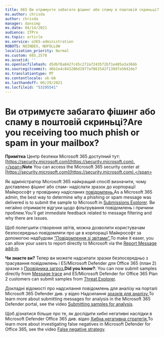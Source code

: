```yaml
---
title: 665 Ви отримуєте забагато фішинг або спаму в поштовій скриньці?
ms.author: chrisda
author: chrisda
manager: dansimp
ms.date: 04/14/2021
audience: ITPro
ms.topic: article
ms.service: o365-administration
ROBOTS: NOINDEX, NOFOLLOW
localization_priority: Normal
ms.custom: 665,2578
ms.assetid: ''
ms.openlocfilehash: d5db78a8427c45c272a72435f2bf1e485a3a366b
ms.sourcegitcommit: d6b1e4c843206d1977af861542f139d7a5042de7
ms.translationtype: MT
ms.contentlocale: uk-UA
ms.lasthandoff: 06/29/2021
ms.locfileid: "53195541"
---
```

# <a name="are-you-receiving-too-much-phish-or-spam-in-your-mailbox"></a><span data-ttu-id="91fbe-102">Ви отримуєте забагато фішинг або спаму в поштовій скриньці?</span><span class="sxs-lookup"><span data-stu-id="91fbe-102">Are you receiving too much phish or spam in your mailbox?</span></span>

<span data-ttu-id="91fbe-103">**Примітка** Центр безпеки Microsoft 365 доступний тут: [https://security.microsoft.com](https://security.microsoft.com).</span><span class="sxs-lookup"><span data-stu-id="91fbe-103">**Note** You can access the Microsoft 365 security center at [https://security.microsoft.com](https://security.microsoft.com).</span></span>

<span data-ttu-id="91fbe-104">Як адміністратор Microsoft 365 найкращий спосіб визначити, чому доставлено фішинг або спам– надіслати зразок до корпорації Майкрософт у провіднику надісланих [повідомлень.](https://security.microsoft.com/reportsubmission)</span><span class="sxs-lookup"><span data-stu-id="91fbe-104">As a Microsoft 365 admin, the best way to determine why a phishing or spam message was delivered is to submit the sample to Microsoft in [Submissions Explorer](https://security.microsoft.com/reportsubmission).</span></span> <span data-ttu-id="91fbe-105">Ви негайно отримаєте відгуки щодо фільтрування повідомлень і причини проблем.</span><span class="sxs-lookup"><span data-stu-id="91fbe-105">You'll get immediate feedback related to message filtering and why there are issues.</span></span>

<span data-ttu-id="91fbe-106">Щоб полегшити створення звітів, можна дозволити користувачам безпосередньо повідомляти про це в корпорації Майкрософт за допомогою надбудови ["Повідомлення зі звітами".](https://appsource.microsoft.com/product/office/WA104381180?src=office&tab=Overview)</span><span class="sxs-lookup"><span data-stu-id="91fbe-106">To make it easer, you can allow your users to report directly to Microsoft via the [Report Message add-in](https://appsource.microsoft.com/product/office/WA104381180?src=office&tab=Overview).</span></span>

<span data-ttu-id="91fbe-107">**Чи знаєте ви?** Тепер ви можете [](https://security.microsoft.com/messagetrace) надсилати зразки безпосередньо з трасування повідомлень і E5/Microsoft Defender для Office 365 (план 2) зразки з [Провідника загроз.](/microsoft-365/security/office-365-security/threat-explorer)</span><span class="sxs-lookup"><span data-stu-id="91fbe-107">**Did you know?**: You can now submit samples directly from [Message trace](https://security.microsoft.com/messagetrace) and E5/Microsoft Defender for Office 365 Plan 2 customers can submit samples from [Threat Explorer](/microsoft-365/security/office-365-security/threat-explorer).</span></span>

<span data-ttu-id="91fbe-108">Докладні відомості про надсилання повідомлень для аналізу на порталі Microsoft 365 Defender див. у відео Надсилання [зразків для аналізу.](https://go.microsoft.com/fwlink/?linkid=2166435)</span><span class="sxs-lookup"><span data-stu-id="91fbe-108">To learn more about submitting messages for analysis in the Microsoft 365 Defender portal, see the video [Submitting samples for analysis](https://go.microsoft.com/fwlink/?linkid=2166435).</span></span>

<span data-ttu-id="91fbe-109">Щоб дізнатися більше про те, як дослідити хибні негативні наслідки в Microsoft Defender Office 365 див. відео [Хибна негативна стратегія.](https://go.microsoft.com/fwlink/?linkid=2166434)</span><span class="sxs-lookup"><span data-stu-id="91fbe-109">To learn more about investigating false negatives in Microsoft Defender for Office 365, see the video [False negative strategy](https://go.microsoft.com/fwlink/?linkid=2166434).</span></span>
